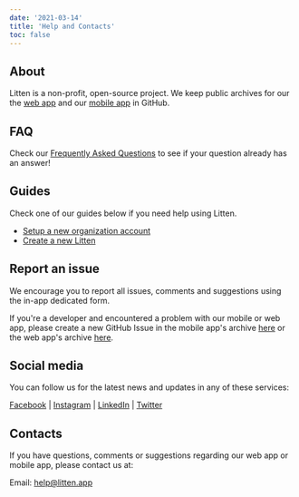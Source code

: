 ```yaml
---
date: '2021-03-14'
title: 'Help and Contacts'
toc: false
---
```


## About

Litten is a non-profit, open-source project. We keep public archives for our
the [web app][webapp] and our [mobile app][mobileapp] in GitHub.

## FAQ

Check our [Frequently Asked Questions][faq] to see if your question already has
an answer!

## Guides

Check one of our guides below if you need help using Litten.

- [Setup a new organization account][setup-organization-account]
- [Create a new Litten][create-new-litten]

## Report an issue

We encourage you to report all issues, comments and suggestions using the in-app
dedicated form.

If you're a developer and encountered a problem with our mobile or web app,
please create a new GitHub Issue in the mobile app's archive
[here][mobileappissue] or the web app's archive [here][webappissue].

## Social media

You can follow us for the latest news and updates in any of these services:

[Facebook][facebook] |
[Instagram][instagram] |
[LinkedIn][linkedin] |
[Twitter][twitter]

## Contacts

If you have questions, comments or suggestions regarding our web app or mobile
app, please contact us at:

Email: [help@litten.app][helpmail]

<!-- References -->

[faq]: /faq
[setup-organization-account]: /setup-organization-account
[create-new-litten]: /create-new-litten
[helpmail]: mailto:help@litten.app
[mobileapp]: https://github.com/joaocarmo/litten-app
[mobileappissue]: https://github.com/joaocarmo/litten-app/issues/new
[webapp]: https://github.com/joaocarmo/litten-web
[webappissue]: https://github.com/joaocarmo/litten-web/issues/new
[facebook]: https://www.facebook.com/littenapp
[instagram]: https://www.instagram.com/littenapp
[linkedin]: https://www.linkedin.com/company/litten
[twitter]: https://twitter.com/littenapp
